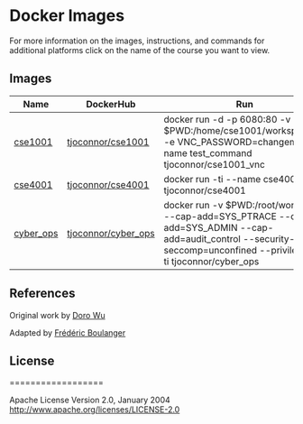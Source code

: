 # Docker Images
For more information on the images, instructions, and commands for additional platforms click on the name of the course you want to view.

## Images

| Name    	    | DockerHub 		      | Run 		   		         	  	    |
|---------------|-------------------------|-----------------------------------------|
| [cse1001](cse1001_vnc)	    | [tjoconnor/cse1001](https://hub.docker.com/r/tjoconnor/cse1001) 	  | docker run -d -p 6080:80 -v $PWD:/home/cse1001/workspace:rw -e VNC_PASSWORD=changeme --name test_command tjoconnor/cse1001_vnc  |
| [cse4001](cse4001) 	    | [tjoconnor/cse4001](https://hub.docker.com/r/tjoconnor/cse4001)	  | docker run -ti --name cse4001 tjoconnor/cse4001            |
| [cyber_ops](cyber_ops)		| [tjoconnor/cyber_ops](https://hub.docker.com/r/tjoconnor/cyber_ops)	  | docker run -v $PWD:/root/workspace --cap-add=SYS_PTRACE --cap-add=SYS_ADMIN --cap-add=audit_control --security-opt seccomp=unconfined --privileged -ti  tjoconnor/cyber_ops |

## References

Original work by [Doro Wu](https://github.com/fcwu)

Adapted by [Frédéric Boulanger](https://github.com/Frederic-Boulanger-UPS)

## License
==================

Apache License Version 2.0, January 2004 http://www.apache.org/licenses/LICENSE-2.0

